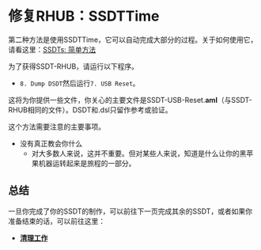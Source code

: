 # 修复RHUB：SSDTTime

第二种方法是使用SSDTTime，它可以自动完成大部分的过程。关于如何使用它，请看这里：[SSDTs: 简单方法](/ssdt-methods/ssdt-easy.md)

为了获得SSDT-RHUB，请运行以下程序。

* `8. Dump DSDT`然后运行`7. USB Reset`。

这将为你提供一些文件，你关心的主要文件是SSDT-USB-Reset.**aml**（与SSDT-RHUB相同的文件）。DSDT和.dsl只留作参考或验证。

这个方法需要注意的主要事项。

* 没有真正教会你什么
  * 对大多数人来说，这并不重要。但对某些人来说，知道是什么让你的黑苹果机器运转起来是旅程的一部分。

## 总结

一旦你完成了你的SSDT的制作，可以前往下一页完成其余的SSDT，或者如果你准备结束的话，可以前往这里：

* [**清理工作**](/cleanup.md)
